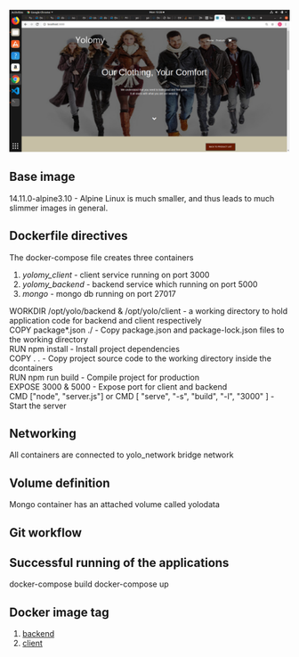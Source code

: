 ![Yolomy.](yolomy_homepage.png "Yolomy.Our clothing, your confort")
## Base image 
14.11.0-alpine3.10 - Alpine Linux is much smaller, and thus leads to much slimmer images in general.

## Dockerfile directives
The docker-compose file  creates three containers

1. *yolomy_client* - client service running on port 3000
1. *yolomy_backend* - backend service which running on port 5000
1. *mongo* -  mongo db running on port 27017

<p> WORKDIR /opt/yolo/backend & /opt/yolo/client - a working directory to hold application code for backend and client respectively <br>
COPY package*.json ./ - Copy package.json and package-lock.json files to the working directory <br>
RUN npm install - Install project dependencies <br>
COPY . . - Copy project source code to the working directory inside the dcontainers <br>
RUN npm run build - Compile project for production <br>
EXPOSE 3000 & 5000 - Expose port for client and backend <br>
CMD ["node", "server.js"] or CMD [ "serve", "-s", "build", "-l", "3000" ] - Start the server </p>

## Networking
All containers are connected to yolo_network bridge network

## Volume definition
Mongo container has an attached volume called  yolodata

## Git workflow
## Successful running of the applications
docker-compose build
docker-compose up

## Docker image tag
1. [backend](https://hub.docker.com/repository/docker/msitienei/yolo_backend "Backend repository")
1. [client](https://hub.docker.com/repository/docker/msitienei/yolo_client "Client repository")